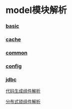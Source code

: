 
model模块解析
===================

### [basic](https://github.com/dq-open-cloud/dq-easy-cloud/tree/master/dq-easy-cloud-model/src/main/java/com/dq/easy/cloud/model/basic)
### [cache](https://github.com/dq-open-cloud/dq-easy-cloud/tree/master/dq-easy-cloud-model/src/main/java/com/dq/easy/cloud/model/cache)
### [common](https://github.com/dq-open-cloud/dq-easy-cloud/tree/master/dq-easy-cloud-model/src/main/java/com/dq/easy/cloud/model/common)
### [config](https://github.com/dq-open-cloud/dq-easy-cloud/tree/master/dq-easy-cloud-model/src/main/java/com/dq/easy/cloud/model/cconfig)
### [jdbc](https://github.com/dq-open-cloud/dq-easy-cloud/tree/master/dq-easy-cloud-model/src/main/java/com/dq/easy/cloud/model/jdbc)

[代码生成组件解析](https://github.com/dqeasycloud/easy-cloud/tree/develop/easy-cloud-parent/easy-cloud-core/%E5%AD%90%E5%8A%9F%E8%83%BD%E8%AF%B4%E6%98%8E%E6%96%87%E6%A1%A3/%E4%BB%A3%E7%A0%81%E7%94%9F%E6%88%90%E8%AF%B4%E6%98%8E%E6%96%87%E6%A1%A3)

[分布式锁组件解析](https://github.com/dqeasycloud/easy-cloud/tree/develop/easy-cloud-parent/easy-cloud-core/%E5%AD%90%E5%8A%9F%E8%83%BD%E8%AF%B4%E6%98%8E%E6%96%87%E6%A1%A3/%E5%88%86%E5%B8%83%E5%BC%8F%E9%94%81%E8%AF%B4%E6%98%8E%E6%96%87%E6%A1%A3)




